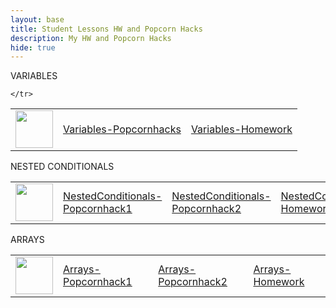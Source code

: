 ```yaml
---
layout: base
title: Student Lessons HW and Popcorn Hacks 
description: My HW and Popcorn Hacks
hide: true
---
```

VARIABLES

<table>
    <tr>
        <td><img src="{{site.baseurl}}//images/logo.png" height="60" title="Frontend" alt=""></td>
        <td><a href="{{site.baseurl}}/csse/lessons/variables/ph">Variables-Popcornhacks</a></td>
        <td><a href="{{site.baseurl}}/csse/lessons/variables/hw">Variables-Homework</a></td>
        
    </tr>
</table>

NESTED CONDITIONALS

<table>
    <tr>
        <td><img src="{{site.baseurl}}//images/logo.png" height="60" title="Frontend" alt=""></td>
        <td><a href="{{site.baseurl}}/csse/lessons/nestedconditionals/ph1">NestedConditionals-Popcornhack1</a></td>
        <td><a href="{{site.baseurl}}/csse/lessons/nestedconditionals/ph2">NestedConditionals-Popcornhack2</a></td>
        <td><a href="{{site.baseurl}}/csse/lessons/nestedconditionals/hw">NestedConditionals-Homework</a></td>
    </tr>
</table>

ARRAYS

<table>
    <tr>
        <td><img src="{{site.baseurl}}//images/logo.png" height="60" title="Frontend" alt=""></td>
        <td><a href="{{site.baseurl}}/csse/lessons/arrays/ph1">Arrays-Popcornhack1</a></td>
        <td><a href="{{site.baseurl}}/csse/lessons/arrays/ph2">Arrays-Popcornhack2</a></td>
        <td><a href="{{site.baseurl}}/csse/lessons/arrays/hw">Arrays-Homework</a></td>
    </tr>
</table>
